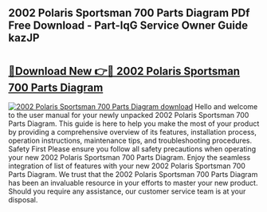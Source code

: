 ## 2002 Polaris Sportsman 700 Parts Diagram PDf Free Download - Part-IqG Service Owner Guide kazJP

# <h2><a href="http://dfo2ci.blite.top/?on=2002+Polaris+Sportsman+700+Parts+Diagram">🔗Download New 👉🔴 2002 Polaris Sportsman 700 Parts Diagram</a></h2>

[![2002 Polaris Sportsman 700 Parts Diagram download](https://i.imgur.com/lujVjoI.png)](http://dfo2ci.blite.top/?on=2002+Polaris+Sportsman+700+Parts+Diagram)
Hello and welcome to the user manual for your newly unpacked 2002 Polaris Sportsman 700 Parts Diagram. This guide is here to help you make the most of your product by providing a comprehensive overview of its features, installation process, operation instructions, maintenance tips, and troubleshooting procedures. Safety First Please ensure you follow all safety precautions when operating your new 2002 Polaris Sportsman 700 Parts Diagram. Enjoy the seamless integration of list of features with your new 2002 Polaris Sportsman 700 Parts Diagram. We trust that the 2002 Polaris Sportsman 700 Parts Diagram has been an invaluable resource in your efforts to master your new product. Should you require any assistance, our customer service team is at your disposal.
